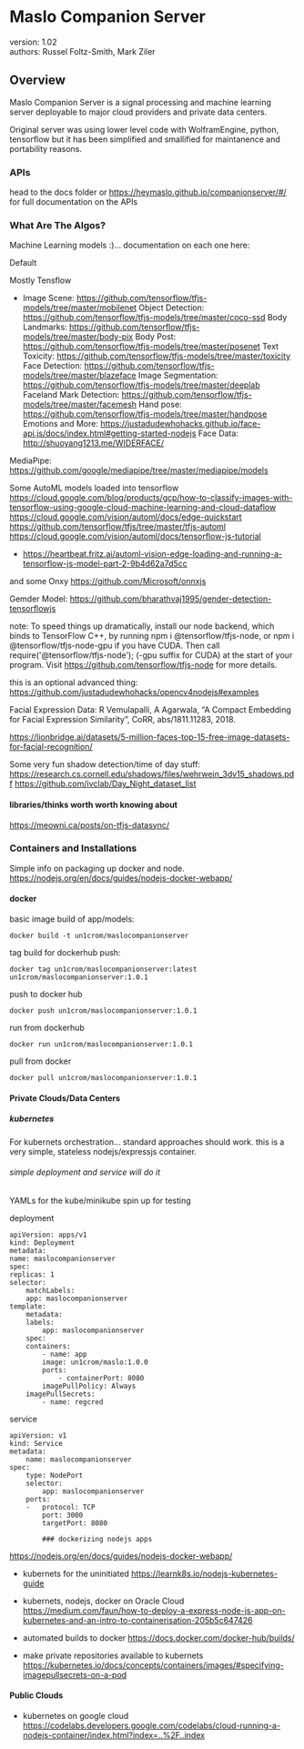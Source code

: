 # Maslo Companion Server  

version: 1.02  
authors: Russel Foltz-Smith, Mark Ziler  
  
## Overview  
Maslo Companion Server is a signal processing and machine learning server deployable to major cloud providers and private data centers.

Original server was using lower level code with WolframEngine, python, tensorflow but it has been simplified and smallified for maintanence and portability reasons.

### APIs

head to the docs folder or https://heymaslo.github.io/companionserver/#/ for full documentation on the APIs

### What Are The Algos?
Machine Learning models :)... documentation on each one here:  



Default

Mostly Tensflow
* Image Scene: https://github.com/tensorflow/tfjs-models/tree/master/mobilenet
Object Detection: https://github.com/tensorflow/tfjs-models/tree/master/coco-ssd
Body Landmarks: https://github.com/tensorflow/tfjs-models/tree/master/body-pix
Body Post: https://github.com/tensorflow/tfjs-models/tree/master/posenet
Text Toxicity: https://github.com/tensorflow/tfjs-models/tree/master/toxicity
Face Detection: https://github.com/tensorflow/tfjs-models/tree/master/blazeface
Image Segmentation: https://github.com/tensorflow/tfjs-models/tree/master/deeplab
Faceland Mark Detection: https://github.com/tensorflow/tfjs-models/tree/master/facemesh
Hand pose: https://github.com/tensorflow/tfjs-models/tree/master/handpose
Emotions and More: https://justadudewhohacks.github.io/face-api.js/docs/index.html#getting-started-nodejs
Face Data: http://shuoyang1213.me/WIDERFACE/

MediaPipe: https://github.com/google/mediapipe/tree/master/mediapipe/models

Some AutoML models loaded into tensorflow
https://cloud.google.com/blog/products/gcp/how-to-classify-images-with-tensorflow-using-google-cloud-machine-learning-and-cloud-dataflow
https://cloud.google.com/vision/automl/docs/edge-quickstart
https://github.com/tensorflow/tfjs/tree/master/tfjs-automl
https://cloud.google.com/vision/automl/docs/tensorflow-js-tutorial
* https://heartbeat.fritz.ai/automl-vision-edge-loading-and-running-a-tensorflow-js-model-part-2-9b4d62a7d5cc

and some Onxy
https://github.com/Microsoft/onnxjs

Gemder Model:
https://github.com/bharathvaj1995/gender-detection-tensorflowjs


note:  To speed things up dramatically, install our node backend, which binds to TensorFlow C++, by running npm i @tensorflow/tfjs-node, or npm i @tensorflow/tfjs-node-gpu if you have CUDA. Then call require('@tensorflow/tfjs-node'); (-gpu suffix for CUDA) at the start of your program. Visit https://github.com/tensorflow/tfjs-node for more details.

this is an optional advanced thing:
https://github.com/justadudewhohacks/opencv4nodejs#examples

Facial Expression Data: R Vemulapalli, A Agarwala, “A Compact Embedding for Facial Expression Similarity”, CoRR, abs/1811.11283, 2018.

https://lionbridge.ai/datasets/5-million-faces-top-15-free-image-datasets-for-facial-recognition/

Some very fun shadow detection/time of day stuff:
https://research.cs.cornell.edu/shadows/files/wehrwein_3dv15_shadows.pdf
https://github.com/ivclab/Day_Night_dataset_list

#### libraries/thinks worth worth knowing about

https://meowni.ca/posts/on-tfjs-datasync/


### Containers and Installations

Simple info on packaging up docker and node.  https://nodejs.org/en/docs/guides/nodejs-docker-webapp/

#### docker

basic image build of app/models:

    docker build -t un1crom/maslocompanionserver

tag build for dockerhub push:

    docker tag un1crom/maslocompanionserver:latest un1crom/maslocompanionserver:1.0.1

push to docker hub

    docker push un1crom/maslocompanionserver:1.0.1

run from dockerhub

    docker run un1crom/maslocompanionserver:1.0.1

pull from docker

    docker pull un1crom/maslocompanionserver:1.0.1


#### Private Clouds/Data Centers
##### kubernetes
For kubernets orchestration... standard approaches should work.  this is a very simple, stateless nodejs/expressjs container.

###### simple deployment and service will do it

YAMLs for the kube/minikube spin up for testing

deployment

    apiVersion: apps/v1
    kind: Deployment
    metadata:
    name: maslocompanionserver
    spec:
    replicas: 1
    selector:
        matchLabels:
        app: maslocompanionserver
    template:
        metadata:
        labels:
            app: maslocompanionserver
        spec:
        containers:
            - name: app
            image: un1crom/maslo:1.0.0
            ports:
                - containerPort: 8080
            imagePullPolicy: Always
        imagePullSecrets:
            - name: regcred

service

    apiVersion: v1
    kind: Service
    metadata:
        name: maslocompanionserver
    spec:
        type: NodePort
        selector:
            app: maslocompanionserver
        ports:
        -   protocol: TCP
            port: 3000
            targetPort: 8080
            
            ### dockerizing nodejs apps


https://nodejs.org/en/docs/guides/nodejs-docker-webapp/

* kubernets for the uninitiated
https://learnk8s.io/nodejs-kubernetes-guide


* kubernets, nodejs, docker on Oracle Cloud
https://medium.com/faun/how-to-deploy-a-express-node-js-app-on-kubernetes-and-an-intro-to-containerisation-205b5c647426

* automated builds to docker
https://docs.docker.com/docker-hub/builds/

* make private repositories available to kubernets
https://kubernetes.io/docs/concepts/containers/images/#specifying-imagepullsecrets-on-a-pod

#### Public Clouds
* kubernetes on google cloud
https://codelabs.developers.google.com/codelabs/cloud-running-a-nodejs-container/index.html?index=..%2F..index

